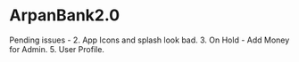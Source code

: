 # ArpanBank2.0

Pending issues - 
2. App Icons and splash look bad.
3. On Hold - Add Money for Admin.
5. User Profile.


